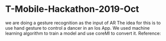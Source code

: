 # T-Mobile-Hackathon-2019-Oct
we are doing a gesture recognition as the input of AR
The idea for this is to use hand gesture to control a dancer in an Ios App.
We used machine learning algorithm to train a model and use coreMl to convert it.
Reference:
